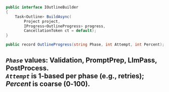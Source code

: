 ```c#
public interface IOutlineBuilder
{
    Task<Outline> BuildAsync(
        Project project,
        IProgress<OutlineProgress> progress,
        CancellationToken ct = default);
}

public record OutlineProgress(string Phase, int Attempt, int Percent);
```

*`Phase`* values: Validation, PromptPrep, LlmPass, PostProcess.  
*`Attempt`* is 1‑based per phase (e.g., retries); *Percent* is coarse (0‑100).
---
